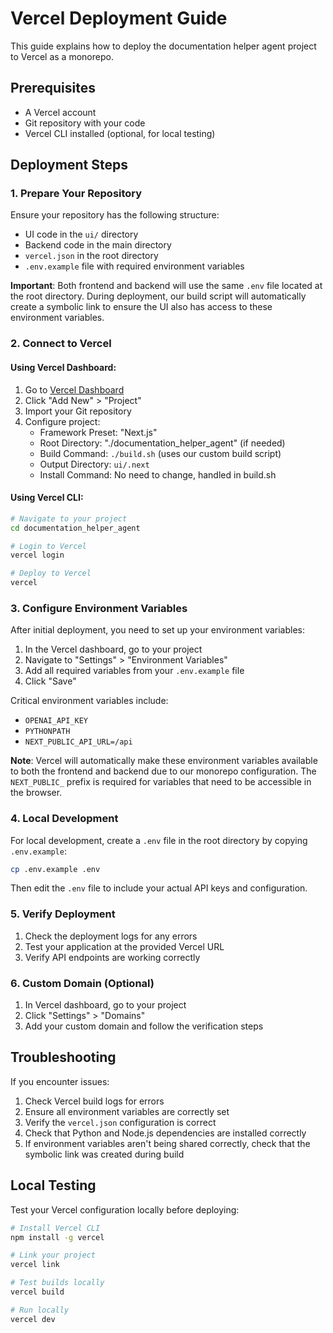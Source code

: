 # Vercel Deployment Guide

This guide explains how to deploy the documentation helper agent project to Vercel as a monorepo.

## Prerequisites

- A Vercel account
- Git repository with your code
- Vercel CLI installed (optional, for local testing)

## Deployment Steps

### 1. Prepare Your Repository

Ensure your repository has the following structure:
- UI code in the `ui/` directory
- Backend code in the main directory
- `vercel.json` in the root directory
- `.env.example` file with required environment variables

**Important**: Both frontend and backend will use the same `.env` file located at the root directory. During deployment, our build script will automatically create a symbolic link to ensure the UI also has access to these environment variables.

### 2. Connect to Vercel

#### Using Vercel Dashboard:

1. Go to [Vercel Dashboard](https://vercel.com/dashboard)
2. Click "Add New" > "Project"
3. Import your Git repository
4. Configure project:
   - Framework Preset: "Next.js"
   - Root Directory: "./documentation_helper_agent" (if needed)
   - Build Command: `./build.sh` (uses our custom build script)
   - Output Directory: `ui/.next`
   - Install Command: No need to change, handled in build.sh

#### Using Vercel CLI:

```bash
# Navigate to your project
cd documentation_helper_agent

# Login to Vercel
vercel login

# Deploy to Vercel
vercel
```

### 3. Configure Environment Variables

After initial deployment, you need to set up your environment variables:

1. In the Vercel dashboard, go to your project
2. Navigate to "Settings" > "Environment Variables"
3. Add all required variables from your `.env.example` file
4. Click "Save"

Critical environment variables include:
- `OPENAI_API_KEY`
- `PYTHONPATH`
- `NEXT_PUBLIC_API_URL=/api`

**Note**: Vercel will automatically make these environment variables available to both the frontend and backend due to our monorepo configuration. The `NEXT_PUBLIC_` prefix is required for variables that need to be accessible in the browser.

### 4. Local Development

For local development, create a `.env` file in the root directory by copying `.env.example`:

```bash
cp .env.example .env
```

Then edit the `.env` file to include your actual API keys and configuration.

### 5. Verify Deployment

1. Check the deployment logs for any errors
2. Test your application at the provided Vercel URL
3. Verify API endpoints are working correctly

### 6. Custom Domain (Optional)

1. In Vercel dashboard, go to your project
2. Click "Settings" > "Domains"
3. Add your custom domain and follow the verification steps

## Troubleshooting

If you encounter issues:

1. Check Vercel build logs for errors
2. Ensure all environment variables are correctly set
3. Verify the `vercel.json` configuration is correct
4. Check that Python and Node.js dependencies are installed correctly
5. If environment variables aren't being shared correctly, check that the symbolic link was created during build

## Local Testing

Test your Vercel configuration locally before deploying:

```bash
# Install Vercel CLI
npm install -g vercel

# Link your project
vercel link

# Test builds locally
vercel build

# Run locally
vercel dev
``` 